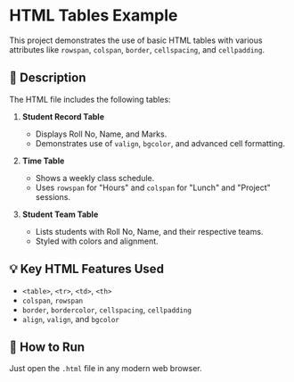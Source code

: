 # HTML Tables Example

This project demonstrates the use of basic HTML tables with various attributes like `rowspan`, `colspan`, `border`, `cellspacing`, and `cellpadding`.

## 📄 Description

The HTML file includes the following tables:

1. **Student Record Table**  
   - Displays Roll No, Name, and Marks.  
   - Demonstrates use of `valign`, `bgcolor`, and advanced cell formatting.

2. **Time Table**  
   - Shows a weekly class schedule.  
   - Uses `rowspan` for "Hours" and `colspan` for "Lunch" and "Project" sessions.

3. **Student Team Table**  
   - Lists students with Roll No, Name, and their respective teams.  
   - Styled with colors and alignment.


## 💡 Key HTML Features Used

- `<table>`, `<tr>`, `<td>`, `<th>`
- `colspan`, `rowspan`
- `border`, `bordercolor`, `cellspacing`, `cellpadding`
- `align`, `valign`, and `bgcolor`

## 🔧 How to Run

Just open the `.html` file in any modern web browser.


